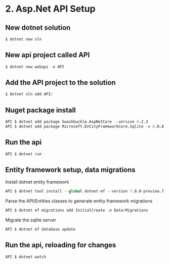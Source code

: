 # 2. Asp.Net API Setup

## New dotnet solution
```s
$ dotnet new sln
```

## New api project called API
```s
$ dotnet new webapi -o API
```

## Add the API project to the solution
```s
$ dotnet sln add API/
```

## Nuget package install
```s
API $ dotnet add package Swashbuckle.AspNetCore --version 6.2.3
API $ dotnet add package Microsoft.EntityFrameworkCore.Sqlite -v 6.0.8 -s https://api.nuget.org/v3/index.json
```

## Run the api
```s
API $ dotnet run
```

## Entity framework setup, data migrations 

Install dotnet entity framework
```s
API $ dotnet tool install --global dotnet-ef --version 7.0.0-preview.7.22376.2
```

Parse the API/Entities classes to generate entity framework migrations
```s
API $ dotnet ef migrations add InitialCreate -o Data/Migrations
```

Migrate the sqlite server
```s
API $ dotnet ef database update
```

## Run the api, reloading for changes
```s
API $ dotnet watch
```